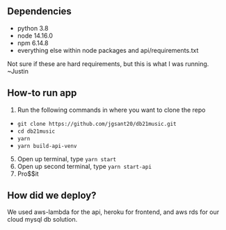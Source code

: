 ## Dependencies
- python 3.8
- node 14.16.0
- npm 6.14.8
- everything else within node packages and api/requirements.txt

Not sure if these are hard requirements, but this is what I was running. ~Justin

## How-to run app
1. Run the following commands in where you want to clone the repo
  - `git clone https://github.com/jgsant20/db21music.git`
  - `cd db21music`
  - `yarn`
  - `yarn build-api-venv`
5. Open up terminal, type `yarn start`
6. Open up second terminal, type `yarn start-api`
7. Pro$$it

## How did we deploy?
We used aws-lambda for the api, heroku for frontend, and aws rds for our cloud mysql db solution.